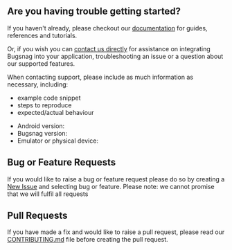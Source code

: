 ## Are you having trouble getting started?
If you haven't already, please checkout our [documentation](https://docs.bugsnag.com/platforms/android/) for guides, references and tutorials.

Or, if you wish you can [contact us directly](mailto:support@bugsnag.com) for assistance on integrating Bugsnag into your application, troubleshooting an issue or a question about our supported features.

When contacting support, please include as much information as necessary, including:

- example code snippet
- steps to reproduce
- expected/actual behaviour 

* Android version:
* Bugsnag version:
* Emulator or physical device:

## Bug or Feature Requests
If you would like to raise a bug or feature request please do so by creating a [New Issue](https://github.com/bugsnag/bugsnag-android/issues/new/choose) and selecting bug or feature.
Please note: we cannot promise that we will fulfil all requests

## Pull Requests
If you have made a fix and would like to raise a pull request, please read our [CONTRIBUTING.md](../CONTRIBUTING.md) file before creating the pull request.